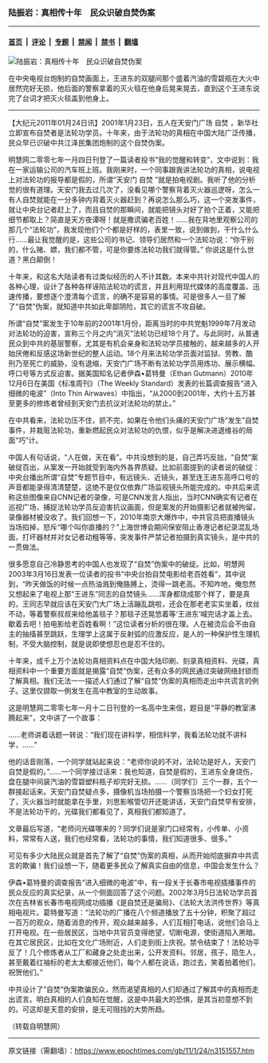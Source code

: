 ### 陆振岩：真相传十年　民众识破自焚伪案

---

#### [首页](../../../..?n3151557) &nbsp;|&nbsp; [评论](../../../../../epoch-comment?n3151557) &nbsp;|&nbsp; [专题](../../../../../epoch-special?n3151557) &nbsp;|&nbsp; [禁闻](../../../../../epoch-news?n3151557) &nbsp;|&nbsp; [禁书](../../../../../books?n3151557) &nbsp;|&nbsp; [翻墙](https://github.com/gfw-breaker/nogfw/blob/master/README.md?n3151557)


<div><img alt="陆振岩：真相传十年　民众识破自焚伪案" class="attachment-djy_600_400 size-djy_600_400 wp-post-image" src="https://i.epochtimes.com/assets/uploads/2011/01/110123152145391.jpg"/>
<div class="caption">
 <p>
  在中央电视台炮制的自焚画面上，王进东的双腿间那个盛着汽油的雪碧瓶在大火中居然完好无损，他后面的警察拿着的灭火毯在他身后晃来晃去，直到这个王进东说完了台词才把灭火毯盖到他身上。
 </p>
</div></div><hr/><div class="post_content" id="artbody" itemprop="articleBody">
 <!-- article content begin -->
 <p>
  【大纪元2011年01月24日讯】2001年1月23日，五人在天安门广场
  <ok href="https://www.epochtimes.com/gb/tag/%E8%87%AA%E7%84%9A.html">
   自焚
  </ok>
  ，新华社立即宣布自焚者是法轮功学员。十年来，由于法轮功的真相在中国大陆广泛传播，民众早已识破中共江泽民集团炮制的这个自焚伪案。
 </p>
 <p>
  明慧网二零零七年一月四日刊登了一篇读者投书“我的觉醒和转变”，文中说到：我在一家运输公司的汽车班上班。我刚来时，一个同事跟我讲法轮功的真相，说电视上对法轮功的报导都是假的，所谓“天安门
  <ok href="https://www.epochtimes.com/gb/tag/%E8%87%AA%E7%84%9A.html">
   自焚
  </ok>
  ”就是拍电视剧。我听了他的分析觉的很有道理。天安门我去过几次了，没看见哪个警察背着灭火器巡逻呀，怎么一有人自焚就能在一分多钟内背着灭火器赶到？再说怎么那么巧，这一个突发事件，就让中央台记者赶上了，而且自焚的那瞬间，就能把镜头对好了拍个正着，又能把细节都取上？简直是天方夜谭呀！就是撒谎骗老百姓！……我在背地里观察公司的那几个“法轮功”，我发现他们个个都是好样的，表里一致，说到做到，干什么什么行……最让我觉醒的是，这些公司的书记、领导们居然和一个法轮功说：“你干别的，什么赌、嫖，我们都不管，可是你要炼法轮功我们就得管。” 你说这是什么世道？黑白颠倒！
 </p>
 <p>
  十年来，和这名大陆读者有过类似经历的人不计其数。本来中共针对现代中国人的各种心理，设计了各种各样诬陷法轮功的谎言，并且利用现代媒体的高度覆盖、迅速传播，要想逐个澄清每个谎言，的确不是容易的事情。可是很多人一旦了解了“自焚”伪案，就知道中共如此卑鄙阴险，其它的谎言不攻自破。
 </p>
 <p>
  所谓“自焚”案发生于10年前的2001年1月份，距离当时的中共党魁1999年7月发动对法轮功的迫害，宣称三个月之内“消灭”法轮功已经18个月了。与此同时，从普通民众到中共的基层警察，尤其是有机会亲身和法轮功学员接触的，越来越多的人开始厌倦和反感这场新世纪的整人运动。18个月来法轮功学员面对监狱、劳教、酷刑乃至死亡的威胁，没有退缩，天安门广场不断有法轮功学员用炼功、展示横幅、呼口号等方式反迫害。据美国知名记者伊森•葛特曼（Ethan Gutmann）2010年12月6日在美国《标准周刊》（The Weekly Standard）发表的长篇调查报告“进入细微的电波”（Into Thin Airwaves）中指出，“从2000到2001年，大约十五万甚至更多的修炼者曾经到天安门去抗议对法轮功的禁止。”
 </p>
 <p>
  在中共看来，法轮功压不住，抓不完，如果在令他们头痛的天安门广场“发生”自焚事件，并栽赃法轮功，重新燃起民众对法轮功的仇恨，似乎是解决进退维谷的局面“巧”计。
 </p>
 <p>
  中国人有句话说，“人在做，天在看”。中共没想到的是，自己弄巧反拙，“自焚”案破绽百出，从案发一开始就受到海内外各界质疑。比如前面提到的读者说的破绽：中央台播出所谓“自焚”专题节目中，有远镜头、近镜头，甚至连王进东高呼口号的声音都能录得清清楚楚，这绝不是仅仅依靠广场监视镜头所能完成的。中共后来谎称这些图像来自CNN记者的录像，可是CNN发言人指出，当时CNN确实有记者在巡视广场，捕捉法轮功学员反迫害抗议画面，但是案发的开始摄影记者就被拘留，录像器材被没收了。我们回想一下，2010年南京大爆炸中，中共官员把直播镜头当场掐掉，怒斥“哪个叫你直播的？”上海世博会期间保安阻止香港记者纪录混乱场面，打坏器材并对女记者动粗等等，突发事件严禁记者拍摄到真实镜头，是中共的一贯做法。
 </p>
 <p>
  很多愿意自己冷静思考的中国人也发现了“自焚”伪案中的破绽。比如，明慧网2003年3月16日发表一位读者的投书“中央台拍自焚电影给老百姓看”，其中说到，“昨天做饭的时候一点热油溅到俺胳膊上，烫得一跳老高。不知咋地，俺忽然又想起来了电视上那“王进东”同志的自焚镜头……浑身都烧成那个样了，要是真的，王同志早就应该在天安门大广场上活蹦乱跳啦，还会在那老老实实坐着，纹丝不动，等着警察叔叔来给他盖毯子？那毯子还晃悠着等‘王进东’喊完话才盖上去。歇着去吧！拍电影给老百姓看啊！”这位读者分析的很在理。人在被烫后会不由自主的抽搐甚至跳跃，生理学上这属于反射弧的应激反应，是人的一种保护性生理机制，不受大脑控制，就是说即使想忍也是忍不住的。
 </p>
 <p>
  十年来，成千上万个法轮功真相资料点在中国大陆印刷、刻录真相资料、光碟，真相资料中一个重要方面就是揭露“自焚”伪案，还有众多的网民通过突破网络封锁而了解真相。我们无法一一描述人们通过了解“自焚”伪案的真相而走出中共谎言的例子。这里仅撷取一例发生在高中教室的生动故事。
 </p>
 <p>
  这是明慧网二零零七年一月十二日刊登的一名高中生来信，题目是“平静的教室沸腾起来”，文中讲了一个故事：
 </p>
 <p>
  ……老师讲着话题一转说：“我们现在讲科学，相信科学，我看法轮功就不讲科学，……”
 </p>
 <p>
  他的话音刚落，一个同学就站起来说：“老师你说的不对，法轮功是好人，天安门自焚是假的。”……一个同学接过话来：我也知道，自焚是假的，王进东全身烧伤，盘在腿中间装汽油的雪碧塑料瓶子却完好无损。……（同学们）三个一群，五个一群接起话来。天安门自焚疑点多，摄像机当场拍摄一个警察当场把一个妇女打死了，灭火器当时就能拿在手里，刘思影喉管切开还能讲话，天安门自焚早有安排，不是法轮功干的，光碟我们都看见了，真相我们都知道了。
 </p>
 <p>
  文章最后写道，“老师问光碟哪来的？同学们说是家门口经常有，小传单、小资料，常常有人送，我们也经常看，法轮功的事情，我们知道很多、很多。”
 </p>
 <p>
  可见有多少大陆民众就是首先了解了“自焚”伪案的真相，从而开始彻底摒弃中共谎言的欺骗！我们设想一下，随着更多民众了解真实自由的信息，中国会发生什么？
 </p>
 <p>
  伊森•葛特曼的调查报告“进入细微的电波”中，有一段关于长春市电视插播事件的民众反应的真实纪录，从一个侧面回答了这个问题。2002年3月5日法轮功学员首次在吉林省长春市电视网成功插播《是自焚还是骗局》、《法轮大法洪传世界》等真相电视片。葛特曼写道：“法轮功的广播在八个频道播放了五十分钟，积聚了超过一百万的观众，随着消息的传开，观众越来越多，人们互相打电话，说他们会马上打开电视。在一些居民区，当地中共官员变得绝望，切断电源，使街道陷入黑暗。在其它居民区，比如在文化广场附近，人们走到街上庆祝。禁令结束了！法轮功平反了！几个修炼者从工厂和藏身之处走出来，公开发资料。邻居，孩子，陌生人，甚至戴着红袖标的老太太都接近他们，每个人都在说话，跑过去，笑着拍着他们，祝贺他们。”
 </p>
 <p>
  中共设计了“自焚”伪案欺骗民众，然而渴望真相的人们却通过了解其中的真相而走出谎言。明白真相的人们良知在觉醒，这是中共最大的恐惧，是其当初意想不到的。可这却是天意的安排，是无可阻挡的大势所趋。
 </p>
 <p>
  （转载自明慧网）
 </p>
 <!-- article content end -->
 <div id="below_article_ad">
 </div>
</div>


---

原文链接（需翻墙）：https://www.epochtimes.com/gb/11/1/24/n3151557.htm
